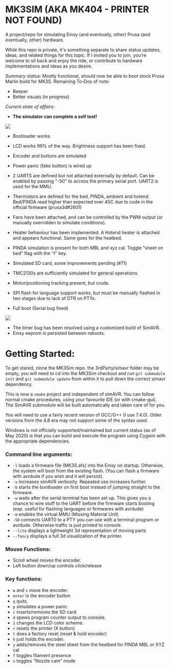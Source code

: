 # MK3SIM (AKA MK404 - PRINTER NOT FOUND)
A project/repo for simulating Einsy (and eventually, other) Prusa (and eventually, other) hardware. 

While this repo is private, it's something separate to share status updates, ideas, and related things for this topic. If I invited you to join, you're welcome to sit back and enjoy the ride, or contribute to hardware implementations and ideas as you desire.

*Summary status:* Mostly functional, should now be able to boot stock Prusa Marlin build for MK3S. 
Remaining To-Dos of note:
- Beeper
- Better visuals (in progress)

*Current state of affairs*:
- **The simulator can complete a self test!**

![](https://user-images.githubusercontent.com/53943260/80157964-63404880-8595-11ea-9bfe-55668a0d4807.png)

- Bootloader works
- LCD works 99% of the way. Brightness support has been fixed.
- Encoder and buttons are simulated
- Power panic (fake button) is wired up
- 2 UARTS are defined but not attached externally by default. Can be enabled by passing "-S0" to access the primary serial port. UART2 is used for the MMU.
- Thermistors are defined for the bed, PINDA, ambient and hotend. Bed/PINDA read higher than expected over 40C due to code in the official firmware (prusa3d#2601)
- Fans have been attached, and can be controlled by the PWM output (or manually overridden to simulate conditions). 
- Heater behaviour has been implemented. A Hotend heater is attached and appears functional. Same goes for the heatbed.
- PINDA simulation is present for both MBL and xyz cal. Toggle "sheet on bed" flag with the 'Y' key.
- Simulated SD card, some improvements pending (#71)
- TMC2130s are sufficiently simulated for general operations.
- Motor/positioning tracking present, but crude.
- SPI flash for language support works, but must be manually flashed in two stages due to lack of DTR on PTYs.

- Full boot (Serial bug fixed)

![](https://user-images.githubusercontent.com/53943260/78808917-1f91f000-7994-11ea-87ae-fd7fa096972b.png)

- The timer bug has been resolved using a customized build of SimAVR.
- Einsy eeprom is persisted between reboots.

# Getting Started:

To get stared, clone the MK3Sim repo. the 3rdParty/simavr folder may be empty, you will need to cd into the MK3Sim checkout and run `git submodule init` and `git submodule update` from within it to pull down the correct simavr dependency.

This is now a `cmake` project and independent of simAVR. You can follow normal cmake procedures, using your favourite IDE (or with cmake-gui). The SimAVR submodule will be built automatically and taken care of for you.

You will need to use a fairly recent version of GCC/G++ (I use 7.4.0). Older versions from the 4.8 era may not support some of the syntax used. 

Windows is not officially supported/maintained but current status (as of May 2020) is that you can build and execute the program using Cygwin with the appropriate dependencies.

### Command line arguments:
- `-l` loads a firmware file (MK3S.afx) into the Einsy on startup. Otherwise, the system will boot from the existing flash. (You can flash a firmware with avrdude if you wish and it will persist). 
- `-v` increases simAVR verbosity. Repeated use increases further.
- `-b` starts the bootloader on first boot instead of jumping straight to the firmware.
- `-w` waits after the serial terminal has been set up. This gives you a chance to wire stuff to the UART before the firmware starts booting (esp. useful for flashing languages or firmwares with avrdude)
- `-m` enables the virtual MMU (Missing Material Unit)
- `-S0` connects UART0 to a PTY you can use with a terminal program or avrdude. Otherwise traffic is just printed to console.
- `--lite` displays a lightweight 3d representation of moving parts
- `--fancy` displays a full 3d visualization of the printer.
### Mouse Functions:
- Scroll wheel moves the encoder.
- Left button down/up controls click/release

### Key functions:
- `w` and `s` move the encoder. 
- `enter` is the encoder button
- `q` quits.
- `p` simulates a power panic
- `c` inserts/removes the SD card
- `d` spews program counter output to console.
- `1` changes the LCD color scheme.
- `r` resets the printer (X button)
- `t` does a factory reset (reset & hold encoder)
- `h` just holds the encoder.
- `y` adds/removes the steel sheet from the heatbed for PINDA MBL or XYZ cal
- `f` toggles filament presence
- `n` toggles "Nozzle cam" mode